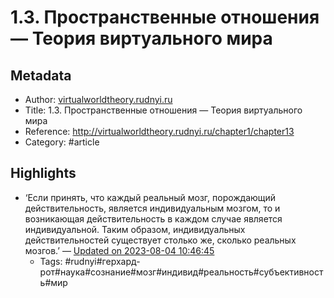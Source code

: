 # 1.3. Пространственные отношения — Теория виртуального мира

## Metadata
- Author: [virtualworldtheory.rudnyi.ru]()
- Title: 1.3. Пространственные отношения — Теория виртуального мира
- Reference: http://virtualworldtheory.rudnyi.ru/chapter1/chapter13
- Category: #article

## Highlights
- ‘Если принять, что каждый реальный мозг, порождающий действительность, является индивидуальным мозгом, то и возникающая действительность в каждом случае является индивидуальной. Таким образом, индивидуальных действительностей существует столько же, сколько реальных мозгов.’ — [Updated on 2023-08-04 10:46:45](https://hyp.is/D0LjxjKbEe647ataO5Yn3g/virtualworldtheory.rudnyi.ru/chapter1/chapter13)
   - Tags: #rudnyi#герхард-рот#наука#сознание#мозг#индивид#реальность#субъективность#мир
